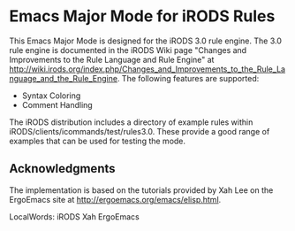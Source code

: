 # Emacs Major Mode for iRODS Rules

This Emacs Major Mode is designed for the iRODS 3.0 rule engine. The
3.0 rule engine is documented in the iRODS Wiki page "Changes and
Improvements to the Rule Language and Rule Engine" at
http://wiki.irods.org/index.php/Changes_and_Improvements_to_the_Rule_Language_and_the_Rule_Engine. The
following features are supported:

* Syntax Coloring
* Comment Handling

The iRODS distribution includes a directory of example rules within
iRODS/clients/icommands/test/rules3.0. These provide a good range of
examples that can be used for testing the mode.

## Acknowledgments

The implementation is based on the tutorials provided by Xah Lee on
the ErgoEmacs site at http://ergoemacs.org/emacs/elisp.html.

LocalWords:  iRODS Xah ErgoEmacs

